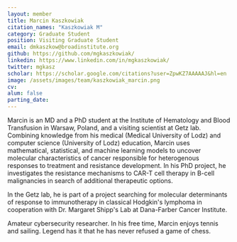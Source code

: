```yaml
---
layout: member
title: Marcin Kaszkowiak
citation_names: "Kaszkowiak M"
category: Graduate Student
position: Visiting Graduate Student
email: dmkaszkow@broadinstitute.org
github: https://github.com/mgkaszkowiak/
linkedin: https://www.linkedin.com/in/mgkaszkowiak/
twitter: mgkasz
scholar: https://scholar.google.com/citations?user=ZpwKZ7AAAAAJ&hl=en
image: /assets/images/team/kaszkowiak_marcin.png
cv:
alum: false
parting_date: 
---
```


Marcin is an MD and a PhD student at the Institute of Hematology and Blood Transfusion in Warsaw, Poland, and a visiting scientist at Getz lab. Combining knowledge from his medical (Medical University of Lodz) and computer science (University of Lodz) education, Marcin uses mathematical, statistical, and machine learning models to uncover molecular characteristics of cancer responsible for heterogenous responses to treatment and resistance development. In his PhD project, he investigates the resistance mechanisms to CAR-T cell therapy in B-cell malignancies in search of additional therapeutic options.

In the Getz lab, he is part of a project searching for molecular determinants of response to immunotherapy in classical Hodgkin's lymphoma in cooperation with Dr. Margaret Shipp's Lab at Dana-Farber Cancer Institute. 

Amateur cybersecurity researcher. In his free time, Marcin enjoys tennis and sailing. Legend has it that he has never refused a game of chess.
